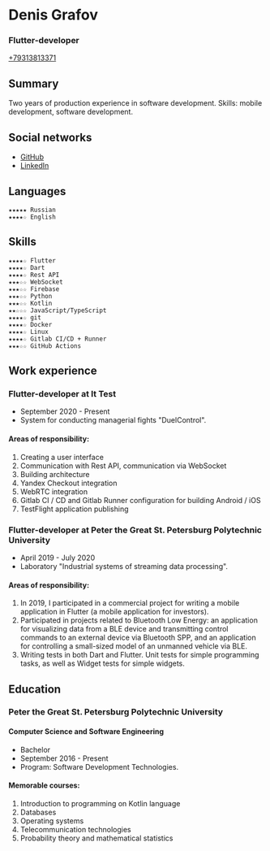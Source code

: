 # Denis Grafov
### Flutter-developer

[+79313813371](tel:+79313813371)

## Summary
Two years of production experience in software development.
Skills: mobile development, software development.

## Social networks
* [GitHub](https://github.com/grafovdenis)
* [LinkedIn](https://www.linkedin.com/in/denis-grafov/)

## Languages
    ★★★★★ Russian
    ★★★★☆ English

## Skills
    ★★★★☆ Flutter
    ★★★★☆ Dart
    ★★★★☆ Rest API
    ★★★☆☆ WebSocket
    ★★★☆☆ Firebase
    ★★★☆☆ Python
    ★★★☆☆ Kotlin
    ★★☆☆☆ JavaScript/TypeScript
    ★★★★☆ git
    ★★★★☆ Docker
    ★★★★☆ Linux
    ★★★★☆ Gitlab CI/CD + Runner
    ★★★☆☆ GitHub Actions

## Work experience
### Flutter-developer at It Test
* September 2020 - Present
* System for conducting managerial fights "DuelControl".

#### Areas of responsibility:
1. Creating a user interface
2. Communication with Rest API, communication via WebSocket
3. Building architecture
4. Yandex Checkout integration
5. WebRTC integration
6. Gitlab CI / CD and Gitlab Runner configuration for building Android / iOS
7. TestFlight application publishing

### Flutter-developer at Peter the Great St. Petersburg Polytechnic University
* April 2019 - July 2020
* Laboratory "Industrial systems of streaming data processing".

#### Areas of responsibility:
1. In 2019, I participated in a commercial project for writing a mobile application in Flutter (a mobile application for investors).
2. Participated in projects related to Bluetooth Low Energy: an application for visualizing data from a BLE device and transmitting control commands to an external device via Bluetooth SPP, and an application for controlling a small-sized model of an unmanned vehicle via BLE.
3. Writing tests in both Dart and Flutter. Unit tests for simple programming tasks, as well as Widget tests for simple widgets.


## Education
### Peter the Great St. Petersburg Polytechnic University
#### Computer Science and Software Engineering
* Bachelor
* September 2016 - Present
* Program: Software Development Technologies.

#### Memorable courses:
1. Introduction to programming on Kotlin language
2. Databases
3. Operating systems
4. Telecommunication technologies
5. Probability theory and mathematical statistics